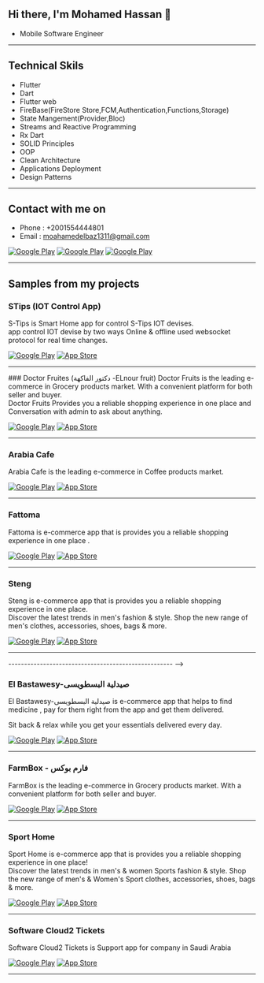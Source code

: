 <h2> Hi there, I'm Mohamed Hassan 👋 </h2>


- Mobile Software Engineer

<hr>

<h2> Technical Skils </h2>


- Flutter 
- Dart
- Flutter web
- FireBase(FireStore Store,FCM,Authentication,Functions,Storage)
- State Mangement(Provider,Bloc)
- Streams and Reactive Programming
- Rx Dart
- SOLID Principles
- OOP
- Clean Architecture
- Applications Deployment
- Design Patterns




<hr>

<h2> Contact with me on </h2>


- Phone : +2001554444801
- Email : moahamedelbaz1311@gmail.com


<p><a href="http://Wa.me/201554444801" target="_blank"><img alt="Google Play" src="https://img.shields.io/badge/whatsapp-128C7E.svg?style=for-the-badge&logo=whatsapp&logoColor=white" /></a> <a href="https://www.facebook.com/profile.php?id=100006101352537" target="_blank"><img alt="Google Play" src="https://img.shields.io/badge/Facebook-4267B2.svg?style=for-the-badge&logo=facebook&logoColor=white" /></a> <a href="https://www.linkedin.com/in/mohamed-hassan-8384761aa" target="_blank"><img alt="Google Play" src="https://img.shields.io/badge/linkedin-0077b5.svg?style=for-the-badge&logo=linkedin&logoColor=white" /></a> </a><p>


<hr>

<h2> Samples from my projects </h2>

### STips (IOT Control App)
S-Tips is Smart Home app for control S-Tips IOT devises.<br />
app control IOT devise by two ways
Online & offline used websocket protocol for real time changes.<br />

<p><a href="https://play.google.com/store/apps/details?id=com.visionalization.stipsws" target="_blank"><img alt="Google Play" src="https://img.shields.io/badge/Get%20it%20on%20google%20play-blue.svg?style=for-the-badge&logo=google-play" /></a> <a href="https://apps.apple.com/us/app/s-tips/id1629453511" target="_blank"><img alt="App Store" src="https://img.shields.io/badge/Get%20it%20on%20app%20store-black.svg?style=for-the-badge&logo=app-store&logoColor=white" /></a><p>

<hr>
### Doctor Fruites (دكتور الفاكهة -ELnour fruit)
Doctor Fruits is the leading e-commerce in Grocery products market. With a convenient platform for both seller and buyer.<br />
Doctor Fruits Provides you a reliable shopping experience in one place and Conversation with admin to ask about anything.<br />

<p><a href="https://play.google.com/store/apps/details?id=com.ebrand.doctorfruites" target="_blank"><img alt="Google Play" src="https://img.shields.io/badge/Get%20it%20on%20google%20play-blue.svg?style=for-the-badge&logo=google-play" /></a> <a href="https://apps.apple.com/eg/app/%D8%AF%D9%83%D8%AA%D9%88%D8%B1-%D8%A7%D9%84%D9%81%D8%A7%D9%83%D9%87%D8%A9-elnour-fruit/id1582374290" target="_blank"><img alt="App Store" src="https://img.shields.io/badge/Get%20it%20on%20app%20store-black.svg?style=for-the-badge&logo=app-store&logoColor=white" /></a><p>

<hr>

### Arabia Cafe

Arabia Cafe is the leading e-commerce in Coffee products market.<br />


<p><a href="https://play.google.com/store/apps/details?id=com.dokkan.coffeArebia" target="_blank"><img alt="Google Play" src="https://img.shields.io/badge/Get%20it%20on%20google%20play-blue.svg?style=for-the-badge&logo=google-play" /></a> <a href="https://apps.apple.com/eg/app/arabia-cafe-%D8%A8%D9%86-%D8%A7%D8%B1%D8%A7%D8%A8%D9%8A%D8%A7/id1568341570" target="_blank"><img alt="App Store" src="https://img.shields.io/badge/Get%20it%20on%20app%20store-black.svg?style=for-the-badge&logo=app-store&logoColor=white" /></a><p>


<hr>

### Fattoma

Fattoma is  e-commerce app that is provides you a reliable shopping experience in one place .<br />


<p><a href="https://play.google.com/store/apps/details?id=com.dokkan.fatoma" target="_blank"><img alt="Google Play" src="https://img.shields.io/badge/Get%20it%20on%20google%20play-blue.svg?style=for-the-badge&logo=google-play" /></a> <a href="https://apps.apple.com/eg/app/fattoma-%D9%81%D8%B7%D9%88%D9%85%D8%A9/id1562699776" target="_blank"><img alt="App Store" src="https://img.shields.io/badge/Get%20it%20on%20app%20store-black.svg?style=for-the-badge&logo=app-store&logoColor=white" /></a><p>

<hr>



### Steng

Steng is  e-commerce app that is provides you a reliable shopping experience in one place.<br />
Discover the latest trends in men's fashion & style. Shop the new range of men's clothes, accessories, shoes, bags & more.<br/>
<p><a href="https://play.google.com/store/apps/details?id=com.dokkan.Steng" target="_blank"><img alt="Google Play" src="https://img.shields.io/badge/Get%20it%20on%20google%20play-blue.svg?style=for-the-badge&logo=google-play" /></a> <a href="https://apps.apple.com/eg/app/steng/id1568276435" target="_blank"><img alt="App Store" src="https://img.shields.io/badge/Get%20it%20on%20app%20store-black.svg?style=for-the-badge&logo=app-store&logoColor=white" /></a><p>

<hr>


---------------------------------------------------- -->
### El Bastawesy-صيدلية البسطويسى

El Bastawesy-صيدلية البسطويسى is  e-commerce app that helps to find medicine , pay for them right from the app and get them delivered.

Sit back & relax while you get your essentials delivered every day.<br />

<p><a href="https://play.google.com/store/apps/details?id=com.dokkan.elpast" target="_blank"><img alt="Google Play" src="https://img.shields.io/badge/Get%20it%20on%20google%20play-blue.svg?style=for-the-badge&logo=google-play" /></a> <a href="https://apps.apple.com/eg/app/el-bastawesy-%D8%B5%D9%8A%D8%AF%D9%84%D9%8A%D8%A9-%D8%A7%D9%84%D8%A8%D8%B3%D8%B7%D9%88%D9%8A%D8%B3%D9%89/id1571528254" target="_blank"><img alt="App Store" src="https://img.shields.io/badge/Get%20it%20on%20app%20store-black.svg?style=for-the-badge&logo=app-store&logoColor=white" /></a><p>

<hr>


### FarmBox - فارم بوكس

FarmBox is the leading e-commerce in Grocery products market. With a convenient platform for both seller and buyer.<br />

<p><a href="https://play.google.com/store/apps/details?id=com.dokkan.farmboxx" target="_blank"><img alt="Google Play" src="https://img.shields.io/badge/Get%20it%20on%20google%20play-blue.svg?style=for-the-badge&logo=google-play" /></a> <a href="https://apps.apple.com" target="_blank"><img alt="App Store" src="https://img.shields.io/badge/Get%20it%20on%20app%20store-black.svg?style=for-the-badge&logo=app-store&logoColor=white" /></a><p>

<hr>


### Sport Home 

Sport Home is  e-commerce app that is provides you a reliable shopping experience in one place!<br />
Discover the latest trends in men's & women Sports fashion & style. Shop the new range of men's & Women's  Sport clothes, accessories, shoes, bags & more.<br/>
<p><a href="https://play.google.com/store/apps/details?id=com.dokkan.SportHome" target="_blank"><img alt="Google Play" src="https://img.shields.io/badge/Get%20it%20on%20google%20play-blue.svg?style=for-the-badge&logo=google-play" /></a> <a href="https://apps.apple.com/eg/app/sport-home/id1605995397" target="_blank"><img alt="App Store" src="https://img.shields.io/badge/Get%20it%20on%20app%20store-black.svg?style=for-the-badge&logo=app-store&logoColor=white" /></a><p>

<hr>


### Software Cloud2 Tickets

Software Cloud2 Tickets is Support app for company in Saudi Arabia<br />


<p><a href="https://play.google.com/store/apps/details?id=com.softewarecloud.tikets" target="_blank"><img alt="Google Play" src="https://img.shields.io/badge/Get%20it%20on%20google%20play-blue.svg?style=for-the-badge&logo=google-play" /></a> <a href="https://apps.apple.com/us/app/software-tikets/id1613771776" target="_blank"><img alt="App Store" src="https://img.shields.io/badge/Get%20it%20on%20app%20store-black.svg?style=for-the-badge&logo=app-store&logoColor=white" /></a><p>

<hr>



